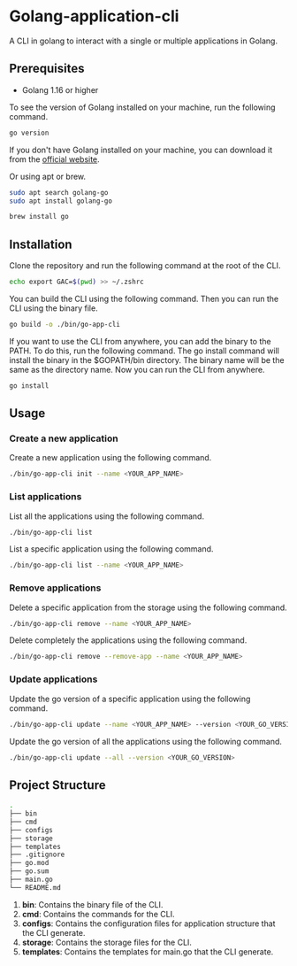 # Golang-application-cli
A CLI in golang to interact with a single or multiple applications in Golang.

## Prerequisites

- Golang 1.16 or higher

To see the version of Golang installed on your machine, run the following command.

```bash
go version
```

If you don't have Golang installed on your machine, you can download it from the [official website](https://golang.org/dl/).

Or using apt or brew.

```bash
sudo apt search golang-go
sudo apt install golang-go
```

```bash
brew install go
```

## Installation

Clone the repository and run the following command at the root of the CLI.

```bash
echo export GAC=$(pwd) >> ~/.zshrc
```

You can build the CLI using the following command.
Then you can run the CLI using the binary file.

```bash
go build -o ./bin/go-app-cli
```

If you want to use the CLI from anywhere, you can add the binary to the PATH. To do this, run the following command.
The go install command will install the binary in the $GOPATH/bin directory.
The binary name will be the same as the directory name.
Now you can run the CLI from anywhere.

```bash
go install
```

## Usage

### Create a new application

Create a new application using the following command.

```bash
./bin/go-app-cli init --name <YOUR_APP_NAME>
```

### List applications

List all the applications using the following command.

```bash
./bin/go-app-cli list
```

List a specific application using the following command.

```bash
./bin/go-app-cli list --name <YOUR_APP_NAME>
```

### Remove applications

Delete a specific application from the storage using the following command.

```bash
./bin/go-app-cli remove --name <YOUR_APP_NAME>
```

Delete completely the applications using the following command.

```bash
./bin/go-app-cli remove --remove-app --name <YOUR_APP_NAME>
```

### Update applications

Update the go version of a specific application using the following command.

```bash
./bin/go-app-cli update --name <YOUR_APP_NAME> --version <YOUR_GO_VERSION>
```

Update the go version of all the applications using the following command.

```bash
./bin/go-app-cli update --all --version <YOUR_GO_VERSION>
```

## Project Structure

```bash
.
├── bin
├── cmd
├── configs
├── storage
├── templates
├── .gitignore
├── go.mod
├── go.sum
├── main.go
└── README.md
```

1. **bin**: Contains the binary file of the CLI.
2. **cmd**: Contains the commands for the CLI.
3. **configs**: Contains the configuration files for application structure that the CLI generate.
4. **storage**: Contains the storage files for the CLI.
5. **templates**: Contains the templates for main.go that the CLI generate.
